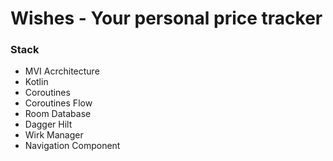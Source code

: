 # Wishes - Your personal price tracker

### Stack

- MVI Acrchitecture
- Kotlin
- Coroutines
- Coroutines Flow
- Room Database
- Dagger Hilt
- Wirk Manager
- Navigation Component

